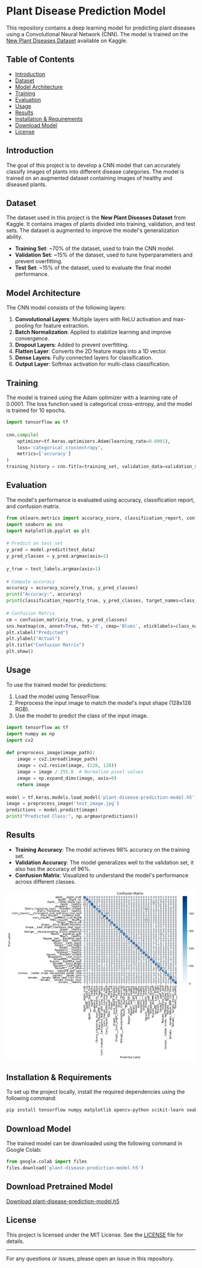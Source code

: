# Plant Disease Prediction Model

This repository contains a deep learning model for predicting plant diseases using a Convolutional Neural Network (CNN). The model is trained on the [New Plant Diseases Dataset](https://www.kaggle.com/vipoooool/new-plant-diseases-dataset) available on Kaggle.

## Table of Contents
- [Introduction](#introduction)
- [Dataset](#dataset)
- [Model Architecture](#model-architecture)
- [Training](#training)
- [Evaluation](#evaluation)
- [Usage](#usage)
- [Results](#results)
- [Installation & Requirements](#installation--requirements)
- [Download Model](#download-model)
- [License](#license)

## Introduction
The goal of this project is to develop a CNN model that can accurately classify images of plants into different disease categories. The model is trained on an augmented dataset containing images of healthy and diseased plants.

## Dataset
The dataset used in this project is the **New Plant Diseases Dataset** from Kaggle. It contains images of plants divided into training, validation, and test sets. The dataset is augmented to improve the model's generalization ability.

- **Training Set**: ~70% of the dataset, used to train the CNN model.
- **Validation Set**: ~15% of the dataset, used to tune hyperparameters and prevent overfitting.
- **Test Set**: ~15% of the dataset, used to evaluate the final model performance.

## Model Architecture
The CNN model consists of the following layers:
1. **Convolutional Layers**: Multiple layers with ReLU activation and max-pooling for feature extraction.
2. **Batch Normalization**: Applied to stabilize learning and improve convergence.
3. **Dropout Layers**: Added to prevent overfitting.
4. **Flatten Layer**: Converts the 2D feature maps into a 1D vector.
5. **Dense Layers**: Fully connected layers for classification.
6. **Output Layer**: Softmax activation for multi-class classification.

## Training
The model is trained using the Adam optimizer with a learning rate of 0.0001. The loss function used is categorical cross-entropy, and the model is trained for 10 epochs.

```python
import tensorflow as tf

cnn.compile(
    optimizer=tf.keras.optimizers.Adam(learning_rate=0.0001),
    loss='categorical_crossentropy',
    metrics=['accuracy']
)
training_history = cnn.fit(x=training_set, validation_data=validation_set, epochs=10)
```

## Evaluation
The model's performance is evaluated using accuracy, classification report, and confusion matrix.

```python
from sklearn.metrics import accuracy_score, classification_report, confusion_matrix
import seaborn as sns
import matplotlib.pyplot as plt

# Predict on test set
y_pred = model.predict(test_data)
y_pred_classes = y_pred.argmax(axis=1)

y_true = test_labels.argmax(axis=1)

# Compute accuracy
accuracy = accuracy_score(y_true, y_pred_classes)
print("Accuracy:", accuracy)
print(classification_report(y_true, y_pred_classes, target_names=class_names))

# Confusion Matrix
cm = confusion_matrix(y_true, y_pred_classes)
sns.heatmap(cm, annot=True, fmt='d', cmap='Blues', xticklabels=class_names, yticklabels=class_names)
plt.xlabel("Predicted")
plt.ylabel("Actual")
plt.title("Confusion Matrix")
plt.show()
```

## Usage
To use the trained model for predictions:
1. Load the model using TensorFlow.
2. Preprocess the input image to match the model's input shape (128x128 RGB).
3. Use the model to predict the class of the input image.

```python
import tensorflow as tf
import numpy as np
import cv2

def preprocess_image(image_path):
    image = cv2.imread(image_path)
    image = cv2.resize(image, (128, 128))
    image = image / 255.0  # Normalize pixel values
    image = np.expand_dims(image, axis=0)
    return image

model = tf.keras.models.load_model('plant-disease-prediction-model.h5')
image = preprocess_image('test_image.jpg')
predictions = model.predict(image)
print("Predicted Class:", np.argmax(predictions))
```

## Results
- **Training Accuracy**: The model achieves 98% accuracy on the training set.
- **Validation Accuracy**: The model generalizes well to the validation set, it also has the accuracy of 96%.
- **Confusion Matrix**: Visualized to understand the model's performance across different classes.

![Confusion Matrix](confusion_matrix.png)

## Installation & Requirements
To set up the project locally, install the required dependencies using the following command:

```bash
pip install tensorflow numpy matplotlib opencv-python scikit-learn seaborn
```

## Download Model
The trained model can be downloaded using the following command in Google Colab:

```python
from google.colab import files
files.download('plant-disease-prediction-model.h5')
```


## Download Pretrained Model
[Download plant-disease-prediction-model.h5](https://drive.google.com/file/d/10IcRE0T4HD-5P-tbxAl4H_5Z80n0ErLv/view?usp=drive_link)


## License
This project is licensed under the MIT License. See the [LICENSE](LICENSE) file for details.

---

For any questions or issues, please open an issue in this repository.
